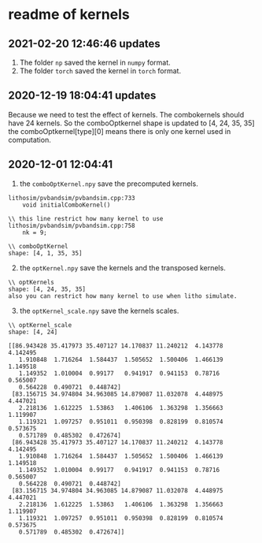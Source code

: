 # readme of kernels


## 2021-02-20 12:46:46 updates

1. The folder `np` saved the kernel in `numpy` format.
2. The folder `torch` saved the kernel in `torch` format.
## 2020-12-19 18:04:41 updates

Because we need to test the effect of kernels.
The combokernels should have 24 kernels.
So the comboOptkernel shape is updated to [4, 24, 35, 35]
the comboOptkernel[type][0] means there is only one kernel used in computation.

## 2020-12-01 12:04:41
1. the `comboOptKernel.npy` save the precomputed kernels.

```
lithosim/pvbandsim/pvbandsim.cpp:733
    void initialComboKernel()

\\ this line restrict how many kernel to use
lithosim/pvbandsim/pvbandsim.cpp:758
    nk = 9;

\\ comboOptKernel
shape: [4, 1, 35, 35]
```

2. the `optKernel.npy` save the kernels and the transposed kernels.

```
\\ optKernels
shape: [4, 24, 35, 35]
also you can restrict how many kernel to use when litho simulate.
```

3. the `optKernel_scale.npy` save the kernels scales.

```
\\ optKernel_scale
shape: [4, 24]

[[86.943428 35.417973 35.407127 14.170837 11.240212  4.143778  4.142495
   1.910848  1.716264  1.584437  1.505652  1.500406  1.466139  1.149518
   1.149352  1.010004  0.99177   0.941917  0.941153  0.78716   0.565007
   0.564228  0.490721  0.448742]
 [83.156715 34.974804 34.963085 14.879087 11.032078  4.448975  4.447021
   2.218136  1.612225  1.53863   1.406106  1.363298  1.356663  1.119907
   1.119321  1.097257  0.951011  0.950398  0.828199  0.810574  0.573675
   0.571789  0.485302  0.472674]
 [86.943428 35.417973 35.407127 14.170837 11.240212  4.143778  4.142495
   1.910848  1.716264  1.584437  1.505652  1.500406  1.466139  1.149518
   1.149352  1.010004  0.99177   0.941917  0.941153  0.78716   0.565007
   0.564228  0.490721  0.448742]
 [83.156715 34.974804 34.963085 14.879087 11.032078  4.448975  4.447021
   2.218136  1.612225  1.53863   1.406106  1.363298  1.356663  1.119907
   1.119321  1.097257  0.951011  0.950398  0.828199  0.810574  0.573675
   0.571789  0.485302  0.472674]]
```